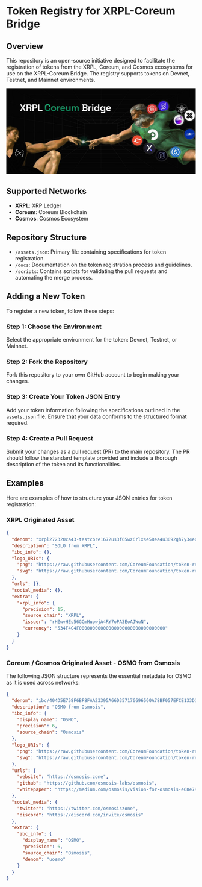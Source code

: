 # Token Registry for XRPL-Coreum Bridge

## Overview
This repository is an open-source initiative designed to facilitate the registration of tokens from the XRPL, Coreum, and Cosmos ecosystems for use on the XRPL-Coreum Bridge. The registry supports tokens on Devnet, Testnet, and Mainnet environments.

![XRPL Image](./assets/xrpl.jpg)


## Supported Networks
- **XRPL**: XRP Ledger
- **Coreum**: Coreum Blockchain
- **Cosmos**: Cosmos Ecosystem

## Repository Structure
- `/assets.json`: Primary file containing specifications for token registration.
- `/docs`: Documentation on the token registration process and guidelines.
- `/scripts`: Contains scripts for validating the pull requests and automating the merge process.

## Adding a New Token
To register a new token, follow these steps:

### Step 1: Choose the Environment
Select the appropriate environment for the token: Devnet, Testnet, or Mainnet.

### Step 2: Fork the Repository
Fork this repository to your own GitHub account to begin making your changes.

### Step 3: Create Your Token JSON Entry
Add your token information following the specifications outlined in the `assets.json` file. Ensure that your data conforms to the structured format required.

### Step 4: Create a Pull Request
Submit your changes as a pull request (PR) to the main repository. The PR should follow the standard template provided and include a thorough description of the token and its functionalities.

## Examples
Here are examples of how to structure your JSON entries for token registration:

### XRPL Originated Asset
```json
{
  "denom": "xrpl272320ca43-testcore1672us3f65wz6rlxse58ea4u3092gh7y34e0a9cwl4g6uvuerzvjsvarmea",
  "description": "SOLO from XRPL",
  "ibc_info": {},
  "logo_URIs": {
    "png": "https://raw.githubusercontent.com/CoreumFoundation/token-registry/master/files/solo/images/solo.png",
    "svg": "https://raw.githubusercontent.com/CoreumFoundation/token-registry/master/files/solo/images/solo.svg"
  },
  "urls": {},
  "social_media": {},
  "extra": {
    "xrpl_info": {
      "precision": 15,
      "source_chain": "XRPL",
      "issuer": "rHZwvHEs56GCmHupwjA4RY7oPA3EoAJWuN",
      "currency": "534F4C4F00000000000000000000000000000000"
    }
  }
}
```


### Coreum / Cosmos Originated Asset - OSMO from Osmosis
The following JSON structure represents the essential metadata for OSMO as it is used across networks:
```json
{
  "denom": "ibc/404D5E758F6BF8FAA23395A66D357176696560A78BF057EFCE133D1B8C4FB1A3",
  "description": "OSMO from Osmosis",
  "ibc_info": {
    "display_name": "OSMO",
    "precision": 6,
    "source_chain": "Osmosis"
  },
  "logo_URIs": {
    "png": "https://raw.githubusercontent.com/CoreumFoundation/token-registry/master/files/osmosis/images/osmo.png",
    "svg": "https://raw.githubusercontent.com/CoreumFoundation/token-registry/master/files/osmosis/images/osmo.svg"
  },
  "urls": {
    "website": "https://osmosis.zone",
    "github": "https://github.com/osmosis-labs/osmosis",
    "whitepaper": "https://medium.com/osmosis/vision-for-osmosis-e68e796ff1c2"
  },
  "social_media": {
    "twitter": "https://twitter.com/osmosiszone",
    "discord": "https://discord.com/invite/osmosis"
  },
  "extra": {
    "ibc_info": {
      "display_name": "OSMO",
      "precision": 6,
      "source_chain": "Osmosis",
      "denom": "uosmo"
    }
  }
}
